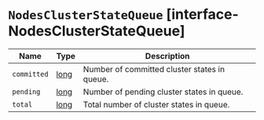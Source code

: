 # `NodesClusterStateQueue` [interface-NodesClusterStateQueue]

| Name | Type | Description |
| - | - | - |
| `committed` | [long](./long.md) | Number of committed cluster states in queue. |
| `pending` | [long](./long.md) | Number of pending cluster states in queue. |
| `total` | [long](./long.md) | Total number of cluster states in queue. |
